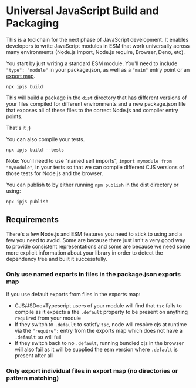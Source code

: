 # Universal JavaScript Build and Packaging

This is a toolchain for the next phase of JavaScript development. It
enables developers to write JavaScript modules in ESM that work
universally across many environments (Node.js import, Node.js require,
Browser, Deno, etc).

You start by just writing a standard ESM module. You'll need to include
`"type": "module"` in your package.json, as well as a `"main"` entry
point or an [export map](https://nodejs.org/api/esm.html#esm_package_entry_points).

```
npx ipjs build
```

This will build a package in the `dist` directory that has different
versions of your files compiled for different environments and a
new package.json file that exposes all of these files to the correct
Node.js and compiler entry points.

That's it ;)

You can also compile your tests.

```
npx ipjs build --tests
```

Note: You'll need to use "named self imports", `import mymodule from "mymodule"`,
in your tests so that we can compile different CJS versions of those tests for
Node.js and the browser.

You can publish to by either running `npm publish` in the dist directory or using:

```
npx ipjs publish
```

## Requirements

There's a few Node.js and ESM features you need to stick to using and a few you need
to avoid. Some are because there just isn't a very good way to provide consistent representations
and some are because we need some more explicit information about your library in order
to detect the dependency tree and built it successfully.

### Only use named exports in files in the package.json exports map

If you use default exports from files in the exports map:

- CJS/JSDoc+Typescript users of your module will find that `tsc` fails to compile as it expects a the `.default` property to be present on anything `require`d from your module
- If they switch to `.default` to satisfy `tsc`, node will resolve cjs at runtime via the `"require":` entry from the exports map which does not have a `.default` so will fail
- If they switch back to no `.default`, running bundled cjs in the browser will also fail as it will be supplied the esm version where `.default` is present after all

### Only export individual files in export map (no directories or pattern matching)

